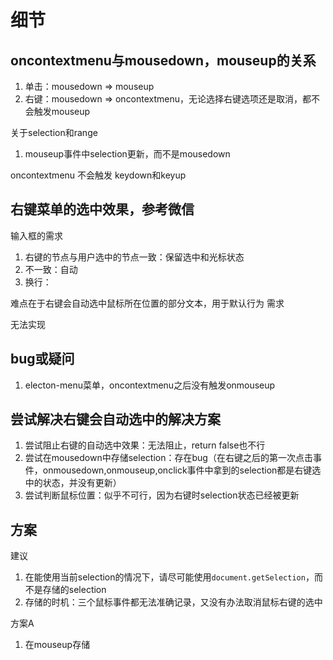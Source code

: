 
# 细节

## oncontextmenu与mousedown，mouseup的关系
1. 单击：mousedown => mouseup
2. 右键：mousedown => oncontextmenu，无论选择右键选项还是取消，都不会触发mouseup

关于selection和range
1. mouseup事件中selection更新，而不是mousedown

oncontextmenu 不会触发 keydown和keyup
## 右键菜单的选中效果，参考微信
输入框的需求
1. 右键的节点与用户选中的节点一致：保留选中和光标状态
2. 不一致：自动
3. 换行：


难点在于右键会自动选中鼠标所在位置的部分文本，用于默认行为
需求

<!-- `onContextMenu`事件中`return false` -->
无法实现

## bug或疑问
1. electon-menu菜单，oncontextmenu之后没有触发onmouseup

## 尝试解决右键会自动选中的解决方案
1. 尝试阻止右键的自动选中效果：无法阻止，return false也不行
2. 尝试在mousedown中存储selection：存在bug（在右键之后的第一次点击事件，onmousedown,onmouseup,onclick事件中拿到的selection都是右键选中的状态，并没有更新）
3. 尝试判断鼠标位置：似乎不可行，因为右键时selection状态已经被更新

## 方案
建议
1. 在能使用当前selection的情况下，请尽可能使用`document.getSelection`，而不是存储的selection
2. 存储的时机：三个鼠标事件都无法准确记录，又没有办法取消鼠标右键的选中

方案A
1. 在mouseup存储
